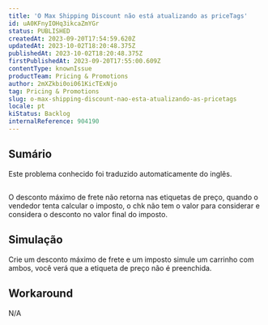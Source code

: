 ```yaml
---
title: 'O Max Shipping Discount não está atualizando as priceTags'
id: uA0KFnyIOHq3ikcaZmYGr
status: PUBLISHED
createdAt: 2023-09-20T17:54:59.620Z
updatedAt: 2023-10-02T18:20:48.375Z
publishedAt: 2023-10-02T18:20:48.375Z
firstPublishedAt: 2023-09-20T17:55:00.609Z
contentType: knownIssue
productTeam: Pricing & Promotions
author: 2mXZkbi0oi061KicTExNjo
tag: Pricing & Promotions
slug: o-max-shipping-discount-nao-esta-atualizando-as-pricetags
locale: pt
kiStatus: Backlog
internalReference: 904190
---
```


## Sumário

<div class="alert alert-info">
  <p>Este problema conhecido foi traduzido automaticamente do inglês.</p>
</div>



##
O desconto máximo de frete não retorna nas etiquetas de preço, quando o vendedor tenta calcular o imposto, o chk não tem o valor para considerar e considera o desconto no valor final do imposto.


## Simulação


Crie um desconto máximo de frete e um imposto
simule um carrinho com ambos, você verá que a etiqueta de preço não é preenchida.



## Workaround


N/A





